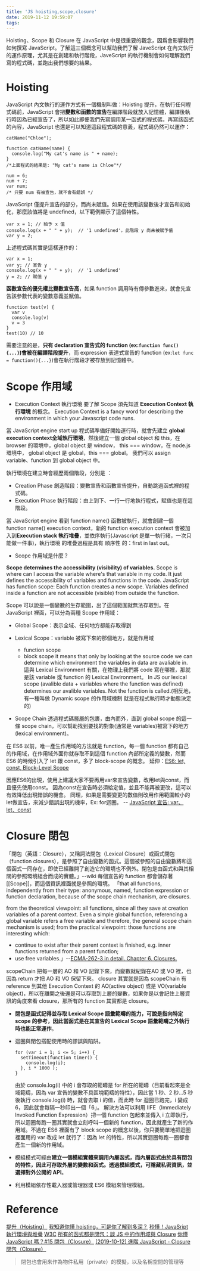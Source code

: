 ```yaml
---
title: 'JS hoisting,scope,closure'
date: 2019-11-12 19:59:07
tags:
---
```


Hoisting、Scope 和 Closure 在 JavaScript 中是很重要的觀念，因爲會影響我們如何撰寫 JavaScript。了解這三個概念可以幫助我們了解 JaveScript 在內文執行的運作原理，尤其是在創建和執行階段，JaveScript 的執行機制會如何理解我們寫的程式碼，並跑出我們想要的結果。

# Hoisting

JavaScript 內文執行的運作方式有一個機制叫做：Hoisting 提升，在執行任何程式碼前，JavaScript 會把**變數和函數的宣告**在編譯階段就放入記憶體，編譯後執行時因為已經宣告了，所以如此即便我們先寫調用某一函式的程式碼，再寫該函式的內容，JavaScript 也還是可以知道這段程式碼的意義，程式碼仍然可以運作：
```
catName("Chloe");

function catName(name) {
  console.log("My cat's name is " + name);
}
/*上面程式的結果是: "My cat's name is Chloe"*/
```
```
num = 6;
num + 7;
var num; 
/* 只要 num 有被宣告，就不會有錯誤 */
```
JavaScript 僅提升宣告的部分，而尚未賦值。如果在使用該變數後才宣告和初始化，那麼該值將是 undefined，以下範例顯示了這個特性。
```
var x = 1; // 給予 x 值
console.log(x + " " + y);  // '1 undefined'，此階段 y 尚未被賦予值
var y = 2;
```
上述程式碼其實是這樣運作的：
```
var x = 1; 
var y; // 宣告 y
console.log(x + " " + y);  // '1 undefined'
y = 2; // 賦值 y
```
**函數宣告的優先權比變數宣告高**，如果 function 調用時有傳參數進來，就會先宣告該參數代表的變數意義並賦值。
```
function test(v) {
  var v
  console.log(v)
  v = 3
}
test(10) // 10
```
需要注意的是，**只有 declaration 宣告式的 function (ex:`function func(){...}`)會被在編譯階段提升**，而 expression 表達式宣告的 function (ex:`let func = function(){...}`)會在執行階段才被存放到記憶體中。

# Scope 作用域

- Execution Context 執行環境 
要了解 Scope 須先知道 **Execution Context 執行環境** 的概念。
Execution Context is a fancy word for describing the environment in which your Javascript code runs.

當 JavaScript engine start up 程式碼準備好開始運行時，就會先建立 **global execution context全域執行環境**，然後建立一個 global object 和 this，在 browser 的環境中，global object 是 window， this === window，在 node.js 環境中， global object 是 global，this === global。
我們可以 assign variable、function 到 global object 中。

執行環境在建立時會經歷兩個階段，分別是 ：
- Creation Phase 創造階段：變數宣告和函數宣告提升，自動跳過函式裡的程式碼。
- Execution Phase 執行階段：由上到下、一行一行地執行程式，賦值也是在這階段。

當 JavaScript engine 看到 function name() 函數被執行，就會創建一個 function name() execution context，新的 function execution context 會被加入到**Execution stack 執行堆疊**，並依序執行(Javascript 是單一執行緒，一次只能做一件事)，執行環境 的堆疊過程是具有 順序性 的：first in last out。

- Scope 作用域是什麼？

**Scope determines the accessibility (visibility) of variables.** Scope is where can I access the variable where's that variable in my code. It just defines the accessibility of variables and functions in the code. JavaScript has function scope: Each function creates a new scope. Variables defined inside a function are not accessible (visible) from outside the function.

Scope 可以說是一個變數的生存範圍，出了這個範圍就無法存取到。在 JavaScript 裡面，可以分為兩種 Scope 作用域：
  - Global Scope：表示全域、任何地方都能存取得到
  - Lexical Scope：variable 被寫下來的那個地方，就是作用域
    - function scope
    - block scope
  it means that only by looking at the source code we can determine which environment the variables in data are avaliable in.
  這與 Lexical Environment 有關，在物理上我們將 code 寫在哪裡，那就是該 variable 或 function 的 Lexical Environment。 In JS our lexical scope (avalible data + variables where the function was defined) determines our avalible variables. Not the function is called.(相反地，有一種叫做 Dynamic scope 的作用域機制 就是在程式執行時才動態決定的) 

- Scope Chain
透過程式碼層層的包裹，由內而外，直到 global scope 的這一條 scope chain，可以幫助找到要找的對象(通常是 variables)被寫下的地方(lexical environment)。

在 ES6 以前，唯一產生作用域的方法就是 function，每一個 function 都有自己的作用域，在作用域外面你就存取不到這個 function 內部所定義的變數，然而 ES6 的時候引入了 let 跟 const，多了 block-scope 的概念。
延伸：[ES6: let, const, Block-Level Scope](https://cythilya.github.io/2016/10/28/es6-let-const-block-level-scope/)
 
因應ES6的出現，使用上建議大家不要再用var來宣告變數，改用let與const，而且優先使用const。
因為const在宣告時必須給定值，並且不能再被更改，這可以有效降低出現錯誤的機會。
同理，如果是需要變更的數值則改用作用範圍較小的let做宣告，來減少錯誤出現的機率，Ex: for迴圈。
-- [JavaScript 宣告: var、let、const](https://www.iware.com.tw/blog-JavaScript%20%E5%AE%A3%E5%91%8A:%20var%E3%80%81let%E3%80%81const.html)

# Closure 閉包

「閉包（英語：Closure），又稱詞法閉包（Lexical Closure）或函式閉包（function closures），是參照了自由變數的函式。這個被參照的自由變數將和這個函式一同存在，即使已經離開了創造它的環境也不例外。閉包是由函式和與其相關的參照環境組合而成的實體。」--wiki
每個宣告的 function 都會儲存著[[Scope]]，而這個資訊裡面就是參照的環境。
「that all functions, independently from their type: anonymous, named, function expression or function declaration, because of the scope chain mechanism, are closures.

from the theoretical viewpoint: all functions, since all they save at creation variables of a parent context. Even a simple global function, referencing a global variable refers a free variable and therefore, the general scope chain mechanism is used;
from the practical viewpoint: those functions are interesting which:
- continue to exist after their parent context is finished, e.g. inner functions returned from a parent function;
- use free variables.」--[ECMA-262-3 in detail. Chapter 6. Closures.](http://dmitrysoshnikov.com/ecmascript/chapter-6-closures/)

scopeChain 把每一層的 AO 和 VO 記錄下來，而變數就紀錄在AO 或 VO 裡，也因為 return 才把 AO 和 VO 保留下來。
closure 其實就是因為 scopeChain 有 reference 到其他 Execution Context 的 AO(active object) 或是 VO(variable object)，所以在離開之後還是可以存取到上層的變數，如果你是以會記住上層資訊的角度來看 closure，那所有的 function 其實都是 closure。

- **閉包是函式記得並存取 Lexical Scope 語彙範疇的能力，可說是指向特定 scope 的參考，因此當函式是在其宣告的 Lexical Scope 語彙範疇之外執行時也能正常運作**。

- 迴圈與閉包搭配使用時的謬誤與陷阱。
  ```
  for (var i = 1; i <= 5; i++) {
    setTimeout(function timer() {
      console.log(i);
    }, i * 1000 );
  }
  ```
  由於 console.log(i) 中的 i 會存取的範疇是 for 所在的範疇（目前看起來是全域範疇，因為 var 宣告的變數不具區塊範疇的特性），因此當 1 秒、2 秒…5 秒後執行 console.log(i) 時，就會去取 i 的值，而此時 for 迴圈已跑完，i 變成 6，因此就會每隔一秒印出一個「6」。
  解決方法可以利用 IIFE（Immediately Invoked Function Expression）把一個 function 包起來並傳入 i 立即執行，所以迴圈每跑一圈其實就會立刻呼叫一個新的 function，因此就產生了新的作用域。不過在 ES6 裡面有了 block scope 的概念以後，你只要簡單地把迴圈裡面用的 var 改成 let 就行了：因為 let 的特性，所以其實迴圈每跑一圈都會產生一個新的作用域。

- 模組模式可經由**建立一個模組實體來調用內層函式，而內層函式由於具有閉包的特性，因此可存取外層的變數和函式。透過模組模式，可隱藏私密資訊，並選擇對外公開的 API**。
- 利用模組依存性載入器或管理器或 ES6 模組來管理模組。

# Reference

[提升（Hoisting）](https://developer.mozilla.org/zh-TW/docs/Glossary/Hoisting)
[我知道你懂 hoisting，可是你了解到多深？](https://github.com/aszx87410/blog/issues/34#)
[秒懂！JavaSript 執行環境與堆疊](https://medium.com/%E9%AD%94%E9%AC%BC%E8%97%8F%E5%9C%A8%E7%A8%8B%E5%BC%8F%E7%B4%B0%E7%AF%80%E8%A3%A1/%E6%B7%BA%E8%AB%87-javascript-%E5%9F%B7%E8%A1%8C%E7%92%B0%E5%A2%83-2976b3eaf248)
[W3C](https://www.w3schools.com/js/js_scope.asp)
[所有的函式都是閉包：談 JS 中的作用域與 Closure](https://github.com/aszx87410/blog/issues/35)
[你懂 JavaScript 嗎？#15 閉包（Closure）](https://cythilya.github.io/2018/10/22/closure/)
[[2019-10-12] 進階 JavaScript - Closure ](https://github.com/healthyspi/weekly-notes/issues/8)
[閉包（Closure）](https://openhome.cc/Gossip/JavaScript/Closure.html)
> 閉包也會用來作為物件私用（private）的模擬，以及名稱空間的管理等
